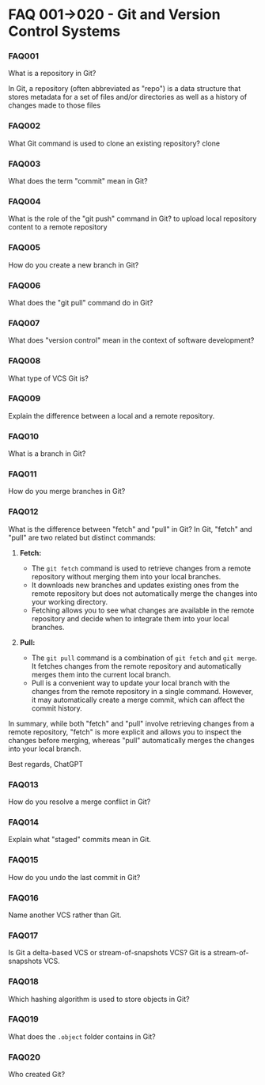 # FAQ 001->020 - Git and Version Control Systems

### FAQ001
What is a repository in Git?

In Git, a repository (often abbreviated as "repo") is a data structure that stores metadata for a set of files and/or directories as well as a history of changes made to those files

### FAQ002
What Git command is used to clone an existing repository? clone

### FAQ003
What does the term "commit" mean in Git?

### FAQ004
What is the role of the "git push" command in Git?
to upload local repository content to a remote repository

### FAQ005
How do you create a new branch in Git?

### FAQ006
What does the "git pull" command do in Git?

### FAQ007
What does "version control" mean in the context of software development?

### FAQ008
What type of VCS Git is?

### FAQ009
Explain the difference between a local and a remote repository.

### FAQ010
What is a branch in Git?

### FAQ011
How do you merge branches in Git?

### FAQ012
What is the difference between "fetch" and "pull" in Git?
In Git, "fetch" and "pull" are two related but distinct commands:

1. **Fetch:**
   - The `git fetch` command is used to retrieve changes from a remote repository without merging them into your local branches.
   - It downloads new branches and updates existing ones from the remote repository but does not automatically merge the changes into your working directory.
   - Fetching allows you to see what changes are available in the remote repository and decide when to integrate them into your local branches.

2. **Pull:**
   - The `git pull` command is a combination of `git fetch` and `git merge`. It fetches changes from the remote repository and automatically merges them into the current local branch.
   - Pull is a convenient way to update your local branch with the changes from the remote repository in a single command. However, it may automatically create a merge commit, which can affect the commit history.

In summary, while both "fetch" and "pull" involve retrieving changes from a remote repository, "fetch" is more explicit and allows you to inspect the changes before merging, whereas "pull" automatically merges the changes into your local branch.

Best regards,
ChatGPT

### FAQ013
How do you resolve a merge conflict in Git?

### FAQ014
Explain what "staged" commits mean in Git.

### FAQ015
How do you undo the last commit in Git?

### FAQ016
Name another VCS rather than Git.

### FAQ017
Is Git a delta-based VCS or stream-of-snapshots VCS?
Git is a stream-of-snapshots VCS.

### FAQ018
Which hashing algorithm is used to store objects in Git?

### FAQ019
What does the `.object` folder contains in Git?

### FAQ020
Who created Git?

